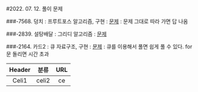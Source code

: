 


#2022. 07. 12. 풀이 문제

###-7568. 덩치 
  : 프루트포스 알고리즘, 구현 
  : [문제](https://www.acmicpc.net/problem/7568)
  : 문제 그대로 따라 가면 답 나옴

###-2839. 설탕배달 
  : 그리디 알고리즘 
  : [문제](https://www.acmicpc.net/problem/2839)

###-2164. 카드2
  : 큐 자료구조, 구현 
  : [문제](https://www.acmicpc.net/problem/2164)
  : 큐를 이용해서 풀면 쉽게 풀 수 있다. for 문 돌리면 시간 초과 

    
|Header|분류|URL|  
|:--:|:--:|:--:|  
|Celi1|celi2|ce|
     



